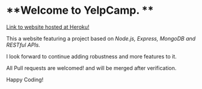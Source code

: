 # **Welcome to YelpCamp. ** #

[Link to website hosted at Heroku!](https://fierce-cliffs-35389.herokuapp.com)

This a website featuring a project based on *Node.js, Express, MongoDB and RESTful APIs.*

I look forward to continue adding robustness and more features to it.

All Pull requests are welcomed! and will be merged after verification. 

Happy Coding!
